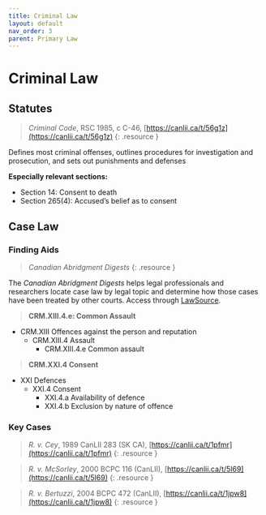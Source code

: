 ```yaml
---
title: Criminal Law
layout: default
nav_order: 3
parent: Primary Law
---
```

# Criminal Law
## Statutes
> *Criminal Code*, RSC 1985, c C-46, [https://canlii.ca/t/56g1z](https://canlii.ca/t/56g1z)
{: .resource }

Defines most criminal offenses, outlines procedures for investigation and prosecution, and sets out punishments and defenses

**Especially relevant sections:**  

- Section 14: Consent to death
- Section 265(4): Accused’s belief as to consent

## Case Law
### Finding Aids

> *Canadian Abridgment Digests*
{: .resource }

The *Canadian Abridgment Digests* helps legal professionals and researchers locate case law by legal topic and determine how those cases have been treated by other courts. Access through [LawSource](https://resources.library.ubc.ca/page.php?details=lawsource&id=2653). 

> **CRM.XIII.4.e: Common Assault**
- CRM.XIII Offences against the person and reputation
    - CRM.XIII.4 Assault 
        - CRM.XIII.4.e Common assault 

> **CRM.XXI.4 Consent**
- XXI Defences
    - XXI.4 Consent
        - XXI.4.a Availability of defence
        - XXI.4.b Exclusion by nature of offence


### Key Cases

> *R. v. Cey*, 1989 CanLII 283 (SK CA), [https://canlii.ca/t/1pfmr](https://canlii.ca/t/1pfmr)
{: .resource }

>*R. v. McSorley*, 2000 BCPC 116 (CanLII), [https://canlii.ca/t/5l69](https://canlii.ca/t/5l69)
{: .resource }

>*R. v. Bertuzzi*, 2004 BCPC 472 (CanLII), [https://canlii.ca/t/1jpw8](https://canlii.ca/t/1jpw8)
{: .resource }
